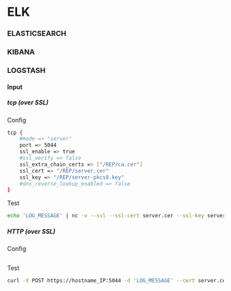 # ELK

### ELASTICSEARCH

### KIBANA

### LOGSTASH

#### Input

##### tcp (over SSL)
Config
```bash
tcp {
	#mode => "server"
	port => 5044
	ssl_enable => true
	#ssl_verify => false
	ssl_extra_chain_certs => ["/REP/ca.cer"]
	ssl_cert => "/REP/server.cer"
	ssl_key => "/REP/server-pkcs8.key"
	#dns_reverse_lookup_enabled => false
}
```
Test
```bash
echo 'LOG_MESSAGE' | nc -v --ssl --ssl-cert server.cer --ssl-key server.key hostname_IP 5044
```
##### HTTP (over SSL)
Config
```bash
```
Test
```bash
curl -X POST https://hostname_IP:5044 -d 'LOG_MESSAGE' --cert server.cer --key server.key 
```
